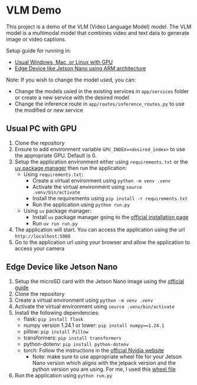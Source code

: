 # VLM Demo
This project is a demo of the VLM (Video Language Model) model. The VLM model is a multimodal model that combines video and text data to generate image or video captions.

Setup guide for running in:
- [Usual Windows, Mac, or Linux with GPU](#usual-pc-with-gpu)
- [Edge Device like Jetson Nano using ARM architecture](#edge-device-like-jetson-nano)

Note: If you wish to change the model used, you can:
- Change the models usied in the existing services in `app/services` folder or create a new service with the desired model
- Change the inference route in `app/routes/inference_routes.py` to use the modified or new service

## Usual PC with GPU
1. Clone the repository
2. Ensure to add environment variable `GPU_INDEX=<desired_index>` to use the appropriate GPU. Default is 0.
3. Setup the application environment either using `requirements.txt` or the [uv package manager](https://docs.astral.sh/uv/) then run the application:
    - Using `requirements.txt`:
        - Create a virtual environment using `python -m venv .venv`
        - Activate the virtual environment using `source .venv/bin/activate`
        - Install the requirements using `pip install -r requirements.txt`
        - Run the application using `python run.py`
    - Using `uv` package manager:
        - Install `uv` package manager going to the [official installation page](https://docs.astral.sh/uv/getting-started/installation/)
        - Run `uv run run.py`
4. The application will start. You can access the application using the url `http://localhost:5000`
5. Go to the application url using your browser and allow the application to access your camera

## Edge Device like Jetson Nano
1. Setup the microSD card with the Jetson Nano image using the [official guide](https://developer.nvidia.com/embedded/learn/get-started-jetson-orin-nano-devkit)
2. Clone the repository
3. Create a virtual environment using `python -m venv .venv`
4. Activate the virtual environment using `source .venv/bin/activate`
5. Install the following dependencies:
    - flask: `pip install flask`
    - numpy version 1.24.1 or lower: `pip install numpy==1.24.1`
    - pillow: `pip install Pillow`
    - transformers: `pip install transformers`
    - python-dotenv: `pip install python-dotenv`
    - torch: Follow the instructions in the [official Nvidia website](https://docs.nvidia.com/deeplearning/frameworks/install-pytorch-jetson-platform/index.html#overview__section_orin)
        - Note: make sure to use appropriate wheel file for your Jetson Nano version which aligns with the jetpack version and the python version you are using. For me, I used this [wheel file](https://developer.download.nvidia.com/compute/redist/jp/v61/pytorch/torch-2.5.0a0+872d972e41.nv24.08.17622132-cp310-cp310-linux_aarch64.whl)
6. Run the application using `python run.py`